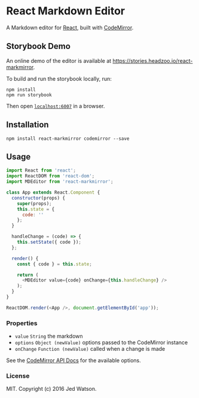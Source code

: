 # React Markdown Editor
A Markdown editor for [React](http://facebook.github.io/react), built with [CodeMirror](https://codemirror.net).


## Storybook Demo
An online demo of the editor is available at https://stories.headzoo.io/react-markmirror.

To build and run the storybook locally, run:

```
npm install
npm run storybook
```

Then open [`localhost:6007`](http://localhost:6007) in a browser.


## Installation

```
npm install react-markmirror codemirror --save
```


## Usage

```js
import React from 'react';
import ReactDOM from 'react-dom';
import MDEditor from 'react-markmirror';

class App extends React.Component {
  constructor(props) {
    super(props);
    this.state = {
      code: ''
    };
  }

  handleChange = (code) => {
    this.setState({ code });
  };

  render() {
    const { code } = this.state;

    return (
      <MDEditor value={code} onChange={this.handleChange} />
    );
  }
}

ReactDOM.render(<App />, document.getElementById('app'));
```

### Properties

* `value` `String` the markdown
* `options` `Object (newValue)` options passed to the CodeMirror instance
* `onChange` `Function (newValue)` called when a change is made

See the [CodeMirror API Docs](https://codemirror.net/doc/manual.html#api) for the available options.

### License
MIT. Copyright (c) 2016 Jed Watson.
